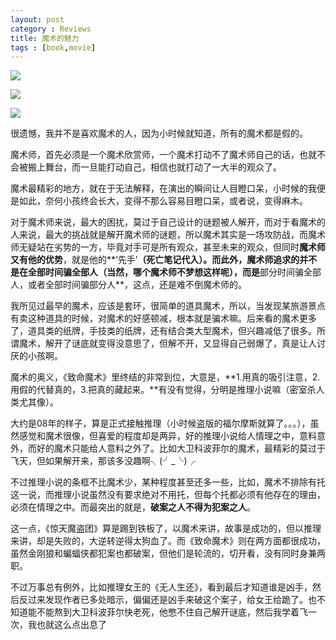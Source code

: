 ```yaml
---
layout: post
category : Reviews
title: 魔术的魅力
tags : [book,movie]
---
```





![](http://luisyang.weebly.com/uploads/2/2/7/2/22721706/4223589_orig.jpg)

![](http://luisyang.weebly.com/uploads/2/2/7/2/22721706/6085863_orig.jpg)

![](http://luisyang.weebly.com/uploads/2/2/7/2/22721706/3381302_orig.jpg)

很遗憾，我并不是喜欢魔术的人，因为小时候就知道，所有的魔术都是假的。

魔术师，首先必须是一个魔术欣赏师，一个魔术打动不了魔术师自己的话，也就不会被搬上舞台，而一旦能打动自己，相信也就打动了一大半的观众了。

魔术最精彩的地方，就在于无法解释，在演出的瞬间让人目瞪口呆，小时候的我便是如此，奈何小孩终会长大，变得不那么容易目瞪口呆，或者说，变得麻木。

对于魔术师来说，最大的困扰，莫过于自己设计的谜题被人解开，而对于看魔术的人来说，最大的挑战就是解开魔术师的谜题，所以魔术其实是一场攻防战，而魔术师无疑站在劣势的一方，毕竟对手可是所有观众，甚至未来的观众，但同时**魔术师又有他的优势**，就是他的**‘先手’**（死亡笔记代入）。而此外，魔术师追求的并不是在全部时间骗全部人（当然，哪个魔术师不梦想这样呢），而是**部分时间骗全部人，或者全部时间骗部分人**，这点，还是难不倒魔术师的。

我所见过最早的魔术，应该是套环，很简单的道具魔术，所以，当发现某旅游景点有卖这种道具的时候，对魔术的好感顿减，根本就是骗术嘛。后来看的魔术更多了，道具类的纸牌，手技类的纸牌，还有结合类大型魔术，但兴趣减低了很多。所谓魔术，解开了谜底就变得没意思了，但解不开，又显得自己弱爆了，真是让人讨厌的小孩啊。

魔术的奥义，《致命魔术》里终结的非常到位，大意是，**1.用真的吸引注意，2.用假的代替真的，3.把真的藏起来。**有没有觉得，分明是推理小说嘛（密室杀人类尤其像）。

大约是08年的样子，算是正式接触推理（小时候盗版的福尔摩斯就算了。。。），虽然感觉和魔术很像，但喜爱的程度却是两异，好的推理小说给人情理之中，意料意外，而好的魔术只能给人意料之外了。比如大卫科波菲尔的魔术，最精彩的莫过于飞天，但如果解开来，那该多没趣啊╮(╯_╰)╭

不过推理小说的条框不比魔术少，某种程度甚至还多一些，比如，魔术不排除有托这一说，而推理小说虽然没有要求绝对不用托，但每个托都必须有他存在的理由，必须在情理之中。而最突出的就是，**破案之人不得为犯案之人**。

这一点，《惊天魔盗团》算是踢到铁板了，以魔术来讲，故事是成功的，但以推理来讲，却是失败的，大逆转逆得太狗血了。而《致命魔术》则在两方面都很成功，虽然金刚狼和蝙蝠侠都犯案也都破案，但他们是轮流的，切开看，没有同时身兼两职。

不过万事总有例外，比如推理女王的《无人生还》，看到最后才知道谁是凶手，然后反过来发现作者已多处暗示，偏偏还是凶手来破这个案子，给女王给跪了。也不知道能不能熬到大卫科波菲尔快老死，他憋不住自己解开谜底，然后我学着飞一次，我也就这么点出息了